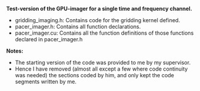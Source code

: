**Test-version of the GPU-imager for a single time and frequency channel.**
- gridding_imaging.h: Contains code for the gridding kernel defined.
- pacer_imager.h: Contains all function declarations.
- pacer_imager.cu: Contains all the function definitions of those functions declared in pacer_imager.h
  
**Notes:**
- The starting version of the code was provided to me by my supervisor.
- Hence I have removed (almost all except a few where code continuity was needed) the sections coded by him, and only kept the code segments written by me. 
